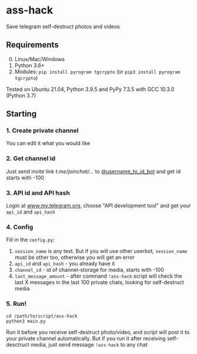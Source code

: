 # ass-hack
Save telegram self-destruct photos and videos

## Requirements
0. Linux/Mac/Windows
1. Python 3.6+
2. Modules: `pip install pyrogram tgcrypto` (or `pip3 install pyrogram tgcrypto`)
   
Tested on Ubuntu 21.04, Python 3.9.5 and PyPy 7.3.5 with GCC 10.3.0 (Python 3.7)
   
## Starting
### 1. Create private channel
You can edit it what you would like
### 2. Get channel id
Just send invite link _t.me/joinchat/..._ to [@username_to_id_bot](https://t.me/username_to_id_bot) and get id starts with -100
### 3. API id and API hash
Login at www.my.telegram.org, choose "API development tool" and get your `api_id` and `api_hash`
### 4. Config
Fill in the `config.py`:
1. `session_name` is any text. But if you will use other userbot, `session_name` must be other too, otherwise you will get an error
2. `api_id` and `api_hash` - you already have it
3. `channel_id` - id of channel-storage for media, starts with -100
4. `last_message_amount` - after command `!ass-hack` script will check the last X messages in the last 100 private chats, looking for self-destruct media
### 5. Run!
```
cd /path/to/script/ass-hack
python3 main.py
```
Run it before you receive self-destruct photo/video, and script will post it to your private channel automatically. But if you run it after receiving self-desctruct media, just send message `!ass-hack` to any chat
